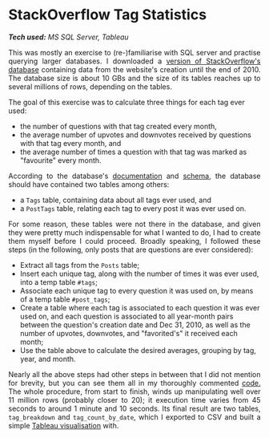 # StackOverflow Tag Statistics

_**Tech used:** MS SQL Server, Tableau_

<p align="justify">This was mostly an exercise to (re-)familiarise with SQL server and practise querying larger databases. I downloaded a <a href="https://www.brentozar.com/archive/2015/10/how-to-download-the-stack-overflow-database-via-bittorrent/">version of StackOverflow's database</a> containing data from the website's creation until the end of 2010. The database size is about 10 GBs and the size of its tables reaches up to several millions of rows, depending on the tables.</p>

<p>The goal of this exercise was to calculate three things for each tag ever used:</p>
<ul>
    <li>the number of questions with that tag created every month,</li>
    <li>the average number of upvotes and downvotes received by questions with that tag every month, and</li>
    <li>the average number of times a question with that tag was marked as "favourite" every month.</li>
</ul>

<p align="justify">According to the database's <a href="https://meta.stackexchange.com/questions/2677/database-schema-documentation-for-the-public-data-dump-and-sede/2678#2678">documentation</a> and <a href="https://meta.stackexchange.com/questions/2677/database-schema-documentation-for-the-public-data-dump-and-sede/326361#326361">schema</a>, the database should have contained two tables among others:</p>

<ul>
    <li>a <code>Tags</code> table, containing data about all tags ever used, and</li>
    <li>a <code>PostTags</code> table, relating each tag to every post it was ever used on.</li>
</ul>

<p align="justify">For some reason, these tables were not there in the database, and given they were pretty much indispensable for what I wanted to do, I had to create them myself before I could proceed. Broadly speaking, I followed these steps (in the following, only posts that are questions are ever considered):</p>

<ul>
    <li>Extract all tags from the <code>Posts</code> table;</li>
    <li>Insert each unique tag, along with the number of times it was ever used, into a temp table <code>#tags</code>;</li>
    <li>Associate each unique tag to every question it was used on, by means of a temp table <code>#post_tags</code>;</li>
    <li>Create a table where each tag is associated to each question it was ever used on, and each question is associated to all year-month pairs between the question's creation date and Dec 31, 2010, as well as the number of upvotes, downvotes, and "favorited's" it received each month;</li>
    <li>Use the table above to calculate the desired averages, grouping by tag, year, and month.</li>    
</ul>

<p align="justify">Nearly all the above steps had other steps in between that I did not mention for brevity, but you can see them all in my thoroughly commented <a href="https://github.com/NicolaBagala/portfolio/blob/master/stack_overflow/script.sql">code.</a> The whole procedure, from start to finish, winds up manipulating well over 11 million rows (probably closer to 20); it execution time varies from 45 seconds to around 1 minute and 10 seconds. Its final result are two tables, <code>tag_breakdown</code> and <code>tag_count_by_date</code>, which I exported to CSV and built a simple <a href="https://public.tableau.com/app/profile/nicola.bagal./viz/StackOverflow_16558943509010/SOdashboard">Tableau visualisation</a> with.




